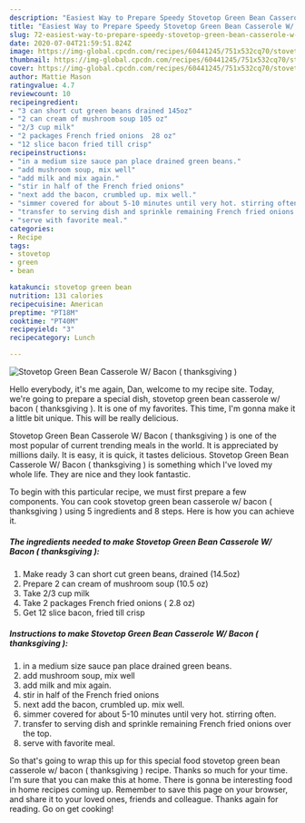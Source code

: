 ```yaml
---
description: "Easiest Way to Prepare Speedy Stovetop Green Bean Casserole W/ Bacon ( thanksgiving )"
title: "Easiest Way to Prepare Speedy Stovetop Green Bean Casserole W/ Bacon ( thanksgiving )"
slug: 72-easiest-way-to-prepare-speedy-stovetop-green-bean-casserole-w-bacon-thanksgiving
date: 2020-07-04T21:59:51.824Z
image: https://img-global.cpcdn.com/recipes/60441245/751x532cq70/stovetop-green-bean-casserole-w-bacon-thanksgiving-recipe-main-photo.jpg
thumbnail: https://img-global.cpcdn.com/recipes/60441245/751x532cq70/stovetop-green-bean-casserole-w-bacon-thanksgiving-recipe-main-photo.jpg
cover: https://img-global.cpcdn.com/recipes/60441245/751x532cq70/stovetop-green-bean-casserole-w-bacon-thanksgiving-recipe-main-photo.jpg
author: Mattie Mason
ratingvalue: 4.7
reviewcount: 10
recipeingredient:
- "3 can short cut green beans drained 145oz"
- "2 can cream of mushroom soup 105 oz"
- "2/3 cup milk"
- "2 packages French fried onions  28 oz"
- "12 slice bacon fried till crisp"
recipeinstructions:
- "in a medium size sauce pan place drained green beans."
- "add mushroom soup, mix well"
- "add milk and mix again."
- "stir in half of the French fried onions"
- "next add the bacon, crumbled up. mix well."
- "simmer covered for about 5-10 minutes until very hot. stirring often."
- "transfer to serving dish and sprinkle remaining French fried onions over the top."
- "serve with favorite meal."
categories:
- Recipe
tags:
- stovetop
- green
- bean

katakunci: stovetop green bean 
nutrition: 131 calories
recipecuisine: American
preptime: "PT18M"
cooktime: "PT40M"
recipeyield: "3"
recipecategory: Lunch

---
```



![Stovetop Green Bean Casserole W/ Bacon ( thanksgiving )](https://img-global.cpcdn.com/recipes/60441245/751x532cq70/stovetop-green-bean-casserole-w-bacon-thanksgiving-recipe-main-photo.jpg)

Hello everybody, it's me again, Dan, welcome to my recipe site. Today, we're going to prepare a special dish, stovetop green bean casserole w/ bacon ( thanksgiving ). It is one of my favorites. This time, I'm gonna make it a little bit unique. This will be really delicious.

Stovetop Green Bean Casserole W/ Bacon ( thanksgiving ) is one of the most popular of current trending meals in the world. It is appreciated by millions daily. It is easy, it is quick, it tastes delicious. Stovetop Green Bean Casserole W/ Bacon ( thanksgiving ) is something which I've loved my whole life. They are nice and they look fantastic.




To begin with this particular recipe, we must first prepare a few components. You can cook stovetop green bean casserole w/ bacon ( thanksgiving ) using 5 ingredients and 8 steps. Here is how you can achieve it.

<!--inarticleads1-->

##### The ingredients needed to make Stovetop Green Bean Casserole W/ Bacon ( thanksgiving ):

1. Make ready 3 can short cut green beans, drained (14.5oz)
1. Prepare 2 can cream of mushroom soup (10.5 oz)
1. Take 2/3 cup milk
1. Take 2 packages French fried onions ( 2.8 oz)
1. Get 12 slice bacon, fried till crisp




<!--inarticleads2-->

##### Instructions to make Stovetop Green Bean Casserole W/ Bacon ( thanksgiving ):

1. in a medium size sauce pan place drained green beans.
1. add mushroom soup, mix well
1. add milk and mix again.
1. stir in half of the French fried onions
1. next add the bacon, crumbled up. mix well.
1. simmer covered for about 5-10 minutes until very hot. stirring often.
1. transfer to serving dish and sprinkle remaining French fried onions over the top.
1. serve with favorite meal.




So that's going to wrap this up for this special food stovetop green bean casserole w/ bacon ( thanksgiving ) recipe. Thanks so much for your time. I'm sure that you can make this at home. There is gonna be interesting food in home recipes coming up. Remember to save this page on your browser, and share it to your loved ones, friends and colleague. Thanks again for reading. Go on get cooking!
